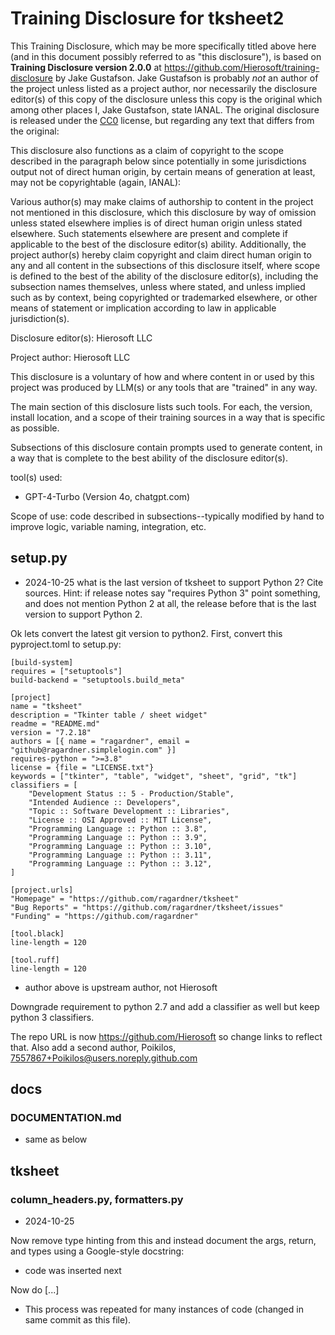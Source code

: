 # Training Disclosure for tksheet2
This Training Disclosure, which may be more specifically titled above here (and in this document possibly referred to as "this disclosure"), is based on **Training Disclosure version 2.0.0** at https://github.com/Hierosoft/training-disclosure by Jake Gustafson. Jake Gustafson is probably *not* an author of the project unless listed as a project author, nor necessarily the disclosure editor(s) of this copy of the disclosure unless this copy is the original which among other places I, Jake Gustafson, state IANAL. The original disclosure is released under the [CC0](https://creativecommons.org/public-domain/cc0/) license, but regarding any text that differs from the original:

This disclosure also functions as a claim of copyright to the scope described in the paragraph below since potentially in some jurisdictions output not of direct human origin, by certain means of generation at least, may not be copyrightable (again, IANAL):

Various author(s) may make claims of authorship to content in the project not mentioned in this disclosure, which this disclosure by way of omission unless stated elsewhere implies is of direct human origin unless stated elsewhere. Such statements elsewhere are present and complete if applicable to the best of the disclosure editor(s) ability. Additionally, the project author(s) hereby claim copyright and claim direct human origin to any and all content in the subsections of this disclosure itself, where scope is defined to the best of the ability of the disclosure editor(s), including the subsection names themselves, unless where stated, and unless implied such as by context, being copyrighted or trademarked elsewhere, or other means of statement or implication according to law in applicable jurisdiction(s).

Disclosure editor(s): Hierosoft LLC

Project author: Hierosoft LLC

This disclosure is a voluntary of how and where content in or used by this project was produced by LLM(s) or any tools that are "trained" in any way.

The main section of this disclosure lists such tools. For each, the version, install location, and a scope of their training sources in a way that is specific as possible.

Subsections of this disclosure contain prompts used to generate content, in a way that is complete to the best ability of the disclosure editor(s).

tool(s) used:
- GPT-4-Turbo (Version 4o, chatgpt.com)

Scope of use: code described in subsections--typically modified by hand to improve logic, variable naming, integration, etc.

## setup.py
- 2024-10-25
what is the last version of tksheet to support Python 2? Cite sources. Hint: if release notes say "requires Python 3" point something, and does not mention Python 2 at all, the release before that is the last version to support Python 2.

Ok lets convert the latest git version to python2. First, convert this pyproject.toml to setup.py:
```
[build-system]
requires = ["setuptools"]
build-backend = "setuptools.build_meta"

[project]
name = "tksheet"
description = "Tkinter table / sheet widget"
readme = "README.md"
version = "7.2.18"
authors = [{ name = "ragardner", email = "github@ragardner.simplelogin.com" }]
requires-python = ">=3.8"
license = {file = "LICENSE.txt"}
keywords = ["tkinter", "table", "widget", "sheet", "grid", "tk"]
classifiers = [
    "Development Status :: 5 - Production/Stable",
    "Intended Audience :: Developers",
    "Topic :: Software Development :: Libraries",
    "License :: OSI Approved :: MIT License",
    "Programming Language :: Python :: 3.8",
    "Programming Language :: Python :: 3.9",
    "Programming Language :: Python :: 3.10",
    "Programming Language :: Python :: 3.11",
    "Programming Language :: Python :: 3.12",
]

[project.urls]
"Homepage" = "https://github.com/ragardner/tksheet"
"Bug Reports" = "https://github.com/ragardner/tksheet/issues"
"Funding" = "https://github.com/ragardner"

[tool.black]
line-length = 120

[tool.ruff]
line-length = 120
```

- author above is upstream author, not Hierosoft

Downgrade requirement to python 2.7 and add a classifier as well but keep python 3 classifiers.

The repo URL is now https://github.com/Hierosoft so change links to reflect that. Also add a second author, Poikilos, 7557867+Poikilos@users.noreply.github.com

## docs
### DOCUMENTATION.md
- same as below
## tksheet
### column_headers.py, formatters.py
- 2024-10-25

Now remove type hinting from this and instead document the args, return, and types using a Google-style docstring:

- code was inserted next

Now do [...]

- This process was repeated for many instances of code (changed in same commit as this file).
